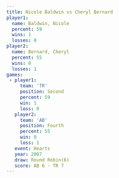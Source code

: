 ```yaml
---
title: Nicole Baldwin vs Cheryl Bernard
player1:               
  name: Baldwin, Nicole
  percent: 59          
  wins: 1              
  losses: 0            
player2:               
  name: Bernard, Cheryl
  percent: 55          
  wins: 0              
  losses: 1            
games:
 - player1:          
     team: 'TR'      
     position: Second
     percent: 59     
     win: 1          
     loss: 0         
   player2:          
     team: 'AB'      
     position: Fourth
     percent: 55     
     win: 0          
     loss: 1         
   event: Hearts       
   year: 2007          
   draw: Round Robin(6)
   score: AB 6 - TR 7  
---
```

